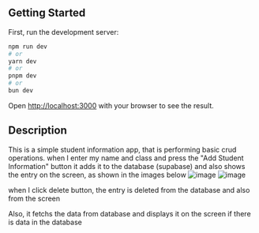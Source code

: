 ## Getting Started

First, run the development server:

```bash
npm run dev
# or
yarn dev
# or
pnpm dev
# or
bun dev
```

Open [http://localhost:3000](http://localhost:3000) with your browser to see the result.

## Description 
This is a simple student information app, that is performing basic crud operations.
when I enter my name and class and press the "Add Student Information" button
it adds it to the database (supabase) and also shows the entry on the screen, as shown in the images below
![image](https://github.com/MACstring/Basic-form-Crud/assets/72609670/a2bfabe9-5b2b-42a2-9a6c-ab6a23360827)
![image](https://github.com/MACstring/Basic-form-Crud/assets/72609670/c489c646-2a83-4d9b-82fa-121030d23c5d)

when I click delete button, the entry is deleted from the database and also from the screen

Also, it fetchs the data from database and displays it on the screen if there is data in the database


